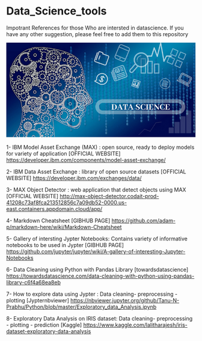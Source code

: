 # Data_Science_tools

Impotrant References for those Who are intersted in datascience. If you have any other suggestion, please feel free to add them to this repository

![alt text](https://github.com/hindahmad431/Datascience_tools/blob/master/data-science-768x384.png?raw=true)

1- IBM Model Asset Exchange (MAX) : open source, ready to deploy models for variety of application
[OFFICIAL WEBSITE] https://developer.ibm.com/components/model-asset-exchange/

2- IBM Data Asset Exchange : library of open source datasets
[OFFICIAL WEBSITE] https://developer.ibm.com/exchanges/data/

3- MAX Object Detector : web application that detect objects using MAX
[OFFICIAL WEBSITE] http://max-object-detector.codait-prod-41208c73af8fca213512856c7a09db52-0000.us-east.containers.appdomain.cloud/app/

4- Markdown Cheatsheet
[GIBHUB PAGE] https://github.com/adam-p/markdown-here/wiki/Markdown-Cheatsheet

5- Gallery of intersting Jypter Notebooks: Contains variety of informative notebooks to be used in Jypter
[GIBHUB PAGE] https://github.com/jupyter/jupyter/wiki/A-gallery-of-interesting-Jupyter-Notebooks

6- Data Cleaning using Python with Pandas Library
[towardsdatascience] https://towardsdatascience.com/data-cleaning-with-python-using-pandas-library-c6f4a68ea8eb

7- How to explore data using Jypter : Data cleaning- preprocessing - plotting
[Jypternbviewer] https://nbviewer.jupyter.org/github/Tanu-N-Prabhu/Python/blob/master/Exploratory_data_Analysis.ipynb

8- Exploratory Data Analysis on IRIS dataset: Data cleaning- preprocessing - plotting - prediction
[Kaggle] https://www.kaggle.com/lalitharajesh/iris-dataset-exploratory-data-analysis
